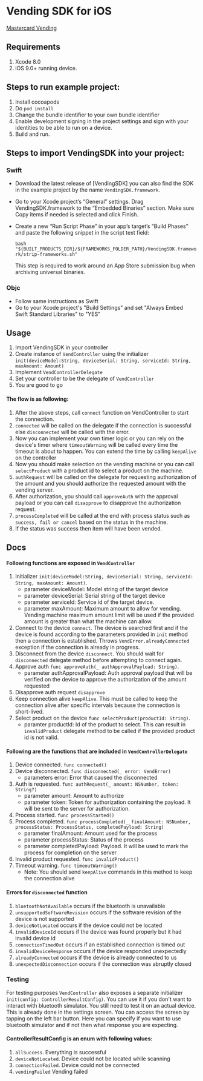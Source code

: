 # Vending SDK for iOS
[Mastercard Vending]

## Requirements
1. Xcode 8.0
2. iOS 9.0+ running device.

## Steps to run example project:
1. Install cocoapods
2. Do `pod install`
3. Change the bundle identifier to your own bundle identifier
4. Enable development signing in the project settings and sign with your identities to be able to run on a device.
5. Build and run.

## Steps to import VendingSDK into your project:
### Swift
- Download the latest release of [VendingSDK] you can also find the SDK in the example project by the name `VendingSDK.framework`.
- Go to your Xcode project’s “General” settings. Drag VendingSDK.framework to the “Embedded Binaries” section. Make sure Copy items if needed is selected and click Finish.
- Create a new “Run Script Phase” in your app’s target’s “Build Phases” and paste the following snippet in the script text field:

    `bash "${BUILT_PRODUCTS_DIR}/${FRAMEWORKS_FOLDER_PATH}/VendingSDK.framework/strip-frameworks.sh"`
    
  This step is required to work around an App Store submission bug when archiving universal binaries.

### Objc
- Follow same instructions as Swift
- Go to your Xcode project's "Build Settings" and set "Always Embed Swift Standard Libraries" to "YES"

## Usage
1. Import VendingSDK in your controller
2. Create instance of `VendController` using the initializer `init(deviceModel:String, deviceSerial: String, serviceId: String, maxAmount: Amount)`
3. Implement `VendControllerDelegate`
4. Set your controller to be the delegate of `VendController`
5. You are good to go

#### The flow is as following:
1. After the above steps, call `connect` function on VendController to start the connection.
2. `connected` will be called on the delegate if the connection is successful else `disconnected` will be called with the error.
3. Now you can implement your own timer logic or you can rely on the device's timer where `timeoutWarning` will be called every time the timeout is about to happen. You can extend the time by calling `keepAlive` on the controller
4. Now you should make selection on the vending machine or you can call `selectProduct` with a product id to select a product on the machine.
5. `authRequest` will be called on the delegate for requesting authorization of the amount and you should authorize the requested amount with the vending server.
6. After authorization, you should call `approveAuth` with the approval payload or you can call `disapprove` to disapprove the authorization request.
7. `processCompleted` will be called at the end with process status such as `success, fail or cancel` based on the status in the machine.
8. If the status was success then item will have been vended.

## Docs

#### Following functions are exposed in `VendController`
1. Initializer `init(deviceModel:String, deviceSerial: String, serviceId: String, maxAmount: Amount)`. 
    * parameter deviceModel: Model string of the target device
    * parameter deviceSerial: Serial string of the target device
    * parameter serviceId: Service id of the target device.
    * parameter maxAmount: Maximum amount to allow for vending. Vending machine maximum amount limit will be used if the provided amount is greater than what the machine can allow.
2. Connect to the device `connect`. The device is searched first and if the device is found according to the parameters provided in `init` method then a connection is established. Throws `VendError.alreadyConnected` exception if the connection is already in progress.
3. Disconnect from the device `disconnect`. You should wait for `disconnected` delegate method before attempting to connect again.
4. Approve auth `func approveAuth(_ authApprovalPayload: String)`.
    * parameter authApprovalPayload: Auth approval payload that will be verified on the device to approve the authorization of the amount requested
5. Disapprove auth request `disapprove`
6. Keep connection alive `keepAlive`. This must be called to keep the connection alive after specific intervals because the connection is short-lived.
7. Select product on the device `func selectProduct(productId: String)`.
    * paramter productId: Id of the product to select. This can result in `invalidProduct` delegate method to be called if the provided product id is not valid.

#### Following are the functions that are included in `VendControllerDelegate`
1. Device connected. `func connected()`
2. Device disconnected. `func disconnected(_ error: VendError)`
    * parameters error: Error that caused the disconnected
3. Auth is requested. `func authRequest(_ amount: NSNumber, token: String?)`
    * parameter amount: Amount to authorize
    * parameter token: Token for authorization containing the payload. It will be sent to the server for authorization.
4. Process started. `func processStarted()`
5. Process completed. `func processCompleted(_ finalAmount: NSNumber, processStatus: ProcessStatus, completedPayload: String)`
    * parameter finalAmount: Amount used for the process
    * parameter processStatus: Status of the process
    * parameter completedPayload: Payload. It will be used to mark the process for completion on the server
6. Invalid product requested. `func invalidProduct()`
7. Timeout warning. `func timeoutWarning()`
     - Note: You should send `keepAlive` commands in this method to keep the connection alive

#### Errors for `disconnected` function
1. `bluetoothNotAvailable` occurs if the bluetooth is unavailable
2. `unsupportedSoftwareRevision` occurs if the software revision of the device is not supported
3. `deviceNotLocated` occurs if the device could not be located
4. `invalidDeviceId` occurs if the device was found properly but it had invalid device id
5. `connectionTimedOut` occurs if an established connection is timed out
6. `invalidDeviceResponse` occurs if the device responded unexpectedly
7. `alreadyConnected` occurs if the device is already connected to us
8. `unexpectedDisconnection` occurs if the connection was abruptly closed

### Testing
For testing purposes `VendController` also exposes a separate initializer `init(config: ControllerResultConfig)`. You can use it if you don't want to interact with bluetooth simulator. You still need to test it on an actual device.
This is already done in the settings screen. You can access the screen by tapping on the left bar button. Here you can specify if you want to use bluetooth simulator and if not then what response you are expecting.

#### ControllerResultConfig is an enum with following values:
1. `allSuccess`. Everything is successful
2. `deviceNotLocated`. Device could not be located while scanning
3. `connectionFailed`. Device could not be connected
4. `vendingFailed` Vending failed

[Vending SDK]: <url>
[Mastercard Vending]: <https://developer.mastercard.com/product/mastercard-vending>